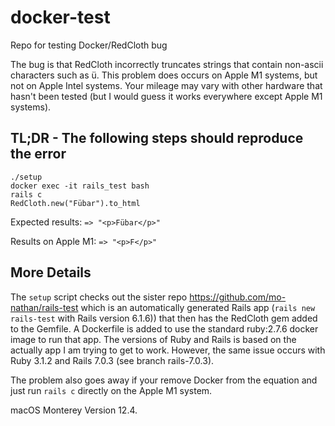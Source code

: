 # docker-test
Repo for testing Docker/RedCloth bug

The bug is that RedCloth incorrectly truncates strings that contain non-ascii
characters such as ü.  This problem does occurs on Apple M1 systems, but not
on Apple Intel systems.  Your mileage may vary with other hardware that hasn't
been tested (but I would guess it works everywhere except Apple M1 systems).

## TL;DR - The following steps should reproduce the error
```
./setup
docker exec -it rails_test bash
rails c
RedCloth.new("Fübar").to_html
```

Expected results: `=> "<p>Fübar</p>"`

Results on Apple M1: `=> "<p>F</p>"`

## More Details
The `setup` script checks out the sister repo
https://github.com/mo-nathan/rails-test which is an automatically
generated Rails app (`rails new rails-test` with Rails version 6.1.6))
that then has the RedCloth gem added to the Gemfile.  A Dockerfile is
added to use the standard ruby:2.7.6 docker image to run that app.
The versions of Ruby and Rails is based on the actually app I am
trying to get to work.  However, the same issue occurs with Ruby 3.1.2
and Rails 7.0.3 (see branch rails-7.0.3).

The problem also goes away if your remove Docker from the equation and
just run `rails c` directly on the Apple M1 system.

macOS Monterey Version 12.4.
